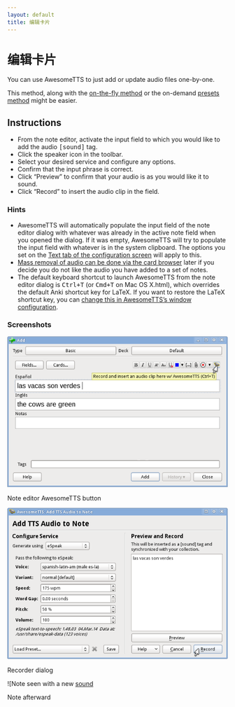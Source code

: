 ```yaml
---
layout: default
title: 编辑卡片
---
```

# 编辑卡片

You can use AwesomeTTS to just add or update audio files one-by-one.

This method, along with the [on-the-fly method](on-the-fly.html) or the on-demand [presets method](presets.html) might be easier.

## Instructions

 
- From the note editor, activate the input field to which you would like to add the audio <samp>[sound]</samp> tag. 
- Click the speaker icon in the toolbar. 
- Select your desired service and configure any options. 
- Confirm that the input phrase is correct. 
- Click &ldquo;Preview&rdquo; to confirm that your audio is as you would like it to sound. 
- Click &ldquo;Record&rdquo; to insert the audio clip in the field.

### Hints

 
- AwesomeTTS will automatically populate the input field of the note editor dialog with whatever was already in the active note field when you opened the dialog. If it was empty, AwesomeTTS will try to populate the input field with whatever is in the system clipboard. The options you set on the [Text tab of the configuration screen](/config/text.html) will apply to this. 
- [Mass removal of audio can be done via the card browser](removing.html) later if you decide you do not like the audio you have added to a set of notes. 
- The default keyboard shortcut to launch AwesomeTTS from the note editor dialog is <kbd>Ctrl+T</kbd> (or <kbd>Cmd+T</kbd> on Mac OS X.html), which overrides the default Anki shortcut key for LaTeX. If you want to restore the LaTeX shortcut key, you can [change this in AwesomeTTS&rsquo;s window configuration](/config/windows.html).

### Screenshots

  ![Mouse hovers the speaker toolbar icon in the note editor](/assets/images/usage.editor.button.png)

 Note editor AwesomeTTS button 

  ![Mouse hovers &ldquo;Record&rdquo; button](/assets/images/usage.editor.screen.png)

 Recorder dialog 

  ![Note seen with a new [sound](/assets/images/usage.editor.yield.png)

 Note afterward 